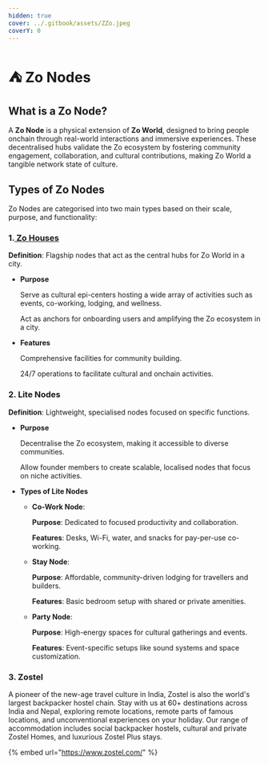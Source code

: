 ```yaml
---
hidden: true
cover: ../.gitbook/assets/ZZo.jpeg
coverY: 0
---
```


# ⛺ Zo Nodes

## What is a Zo Node?&#x20;

A **Zo Node** is a physical extension of **Zo World**, designed to bring people onchain through real-world interactions and immersive experiences. These decentralised hubs validate the Zo ecosystem by fostering community engagement, collaboration, and cultural contributions, making Zo World a tangible network state of culture.

## **Types of Zo Nodes**

Zo Nodes are categorised into two main types based on their scale, purpose, and functionality:

### 1.[ Zo Houses](../zo-house/)

**Definition**: Flagship nodes that act as the central hubs for Zo World in a city.

*   **Purpose**

    Serve as cultural epi-centers hosting a wide array of activities such as events, co-working, lodging, and wellness.

    Act as anchors for onboarding users and amplifying the Zo ecosystem in a city.
*   **Features**

    Comprehensive facilities for community building.

    24/7 operations to facilitate cultural and onchain activities.

### **2. Lite Nodes**

**Definition**: Lightweight, specialised nodes focused on specific functions.

*   **Purpose**

    Decentralise the Zo ecosystem, making it accessible to diverse communities.

    Allow founder members to create scalable, localised nodes that focus on niche activities.
* **Types of Lite Nodes**
  *   **Co-Work Node**:

      **Purpose**: Dedicated to focused productivity and collaboration.

      **Features**: Desks, Wi-Fi, water, and snacks for pay-per-use co-working.
  *   **Stay Node**:

      **Purpose**: Affordable, community-driven lodging for travellers and builders.

      **Features**: Basic bedroom setup with shared or private amenities.
  *   **Party Node**:

      **Purpose**: High-energy spaces for cultural gatherings and events.

      **Features**: Event-specific setups like sound systems and space customization.

### **3. Zostel**

A pioneer of the new-age travel culture in India, Zostel is also the world's largest backpacker hostel chain. Stay with us at 60+ destinations across India and Nepal, exploring remote locations, remote parts of famous locations, and unconventional experiences on your holiday. Our range of accommodation includes social backpacker hostels, cultural and private Zostel Homes, and luxurious Zostel Plus stays.

{% embed url="https://www.zostel.com/" %}
